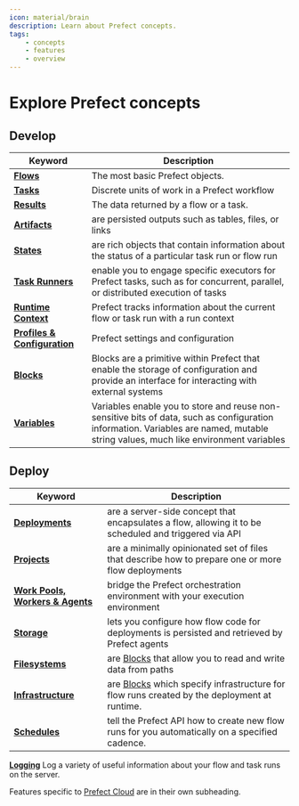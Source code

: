 ```yaml
---
icon: material/brain
description: Learn about Prefect concepts.
tags:
    - concepts
    - features
    - overview
---
```


# Explore Prefect concepts

## Develop

| Keyword                                     | Description                                                                                                                                                                        |
| ------------------------------------------- | ---------------------------------------------------------------------------------------------------------------------------------------------------------------------------------- |
| __[Flows](flows.md)__                       | The most basic Prefect objects.                                                                                                                                                      |
| __[Tasks](tasks.md)__                       | Discrete units of work in a Prefect workflow                                                                                                                                       |
| __[Results](results.md)__                   | The data returned by a flow or a task.                                                                                                                                   |
| __[Artifacts](artifacts.md)__               | are persisted outputs such as tables, files, or links                                                                                                                              |
| __[States](states.md)__                     | are rich objects that contain information about the status of a particular task run or flow run                                                                                    |
| __[Task Runners](task-runners.md)__         | enable you to engage specific executors for Prefect tasks, such as for concurrent, parallel, or distributed execution of tasks                                                     |
| __[Runtime Context](runtime-context.md)__   | Prefect tracks information about the current flow or task run with a run context                                                                                                   |
| __[Profiles & Configuration](settings.md)__ | Prefect settings and configuration                                                                                                                                                 |
| __[Blocks](blocks.md)__                     | Blocks are a primitive within Prefect that enable the storage of configuration and provide an interface for interacting with external systems                                      |
| __[Variables](variables.md)__               | Variables enable you to store and reuse non-sensitive bits of data, such as configuration information. Variables are named, mutable string values, much like environment variables |

## Deploy
| Keyword                                           | Description                                                                                              |
| ------------------------------------------------- | -------------------------------------------------------------------------------------------------------- |
| __[Deployments](deployments.md)__                 | are a server-side concept that encapsulates a flow, allowing it to be scheduled and triggered via API    |
| __[Projects](projects.md)__                       | are a minimally opinionated set of files that describe how to prepare one or more flow deployments       |
| __[Work Pools, Workers & Agents](work-pools.md)__ | bridge the Prefect orchestration environment with your execution environment                             |
| __[Storage](storage.md)__                         | lets you configure how flow code for deployments is persisted and retrieved by Prefect agents            |
| __[Filesystems](filesystems.md)__                 | are [Blocks](blocks.md) that allow you to read and write data from paths                                 |
| __[Infrastructure](infrastructure.md)__           | are [Blocks](blocks.md) which specify infrastructure for flow runs created by the deployment at runtime. |
| __[Schedules](schedules.md)__                     | tell the Prefect API how to create new flow runs for you automatically on a specified cadence.           |
__[Logging](logs.md)__
Log a variety of useful information about your flow and task runs on the server.

Features specific to [Prefect Cloud](../cloud/) are in their own subheading.
